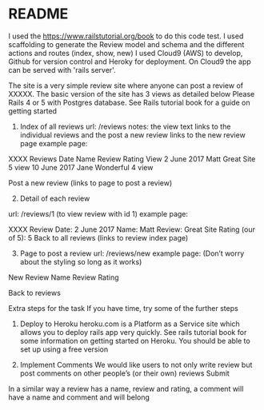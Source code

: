 # README

I used the https://www.railstutorial.org/book to do this code test.
I used scaffolding to generate the Review model and schema and the different actions and routes (index, show, new)
I used Cloud9 (AWS) to develop, Github for version control and Heroky for deployment.
On Cloud9 the app can be served with 'rails server'.

The site is a very simple review site where anyone can post a review of XXXXX.
The basic version of the site has 3 views as detailed below
Please Rails 4 or 5 with Postgres database. See Rails tutorial book for a guide on
getting started

1. Index of all reviews
url: /reviews
notes: the view text links to the individual reviews and the post a new review
links to the new review page
example page:

XXXX Reviews
Date Name Review Rating View
2 June 2017 Matt Great Site 5 view
10 June 2017 Jane Wonderful 4 view

Post a new review (links to page to post a review)

2. Detail of each review

url: /reviews/1 (to view review with id 1)
example page:

XXXX Review
Date: 2 June 2017
Name: Matt
Review: Great Site
Rating (our of 5): 5
Back to all reviews (links to review index page)

3. Page to post a review
url: /reviews/new
example page: (Don’t worry about the styling so long as it works)

New Review
Name
Review
Rating

Back to reviews

Extra steps for the task
If you have time, try some of the further steps
1. Deploy to Heroku
heroku.com is a Platform as a Service site which allows you to deploy rails app
very quickly. See rails tutorial book for some information on getting started on
Heroku. You should be able to set up using a free version

2. Implement Comments
We would like users to not only write review but post comments on other
people’s (or their own) reviews
Submit

In a similar way a review has a name, review and rating, a comment will have a
name and comment and will belong

